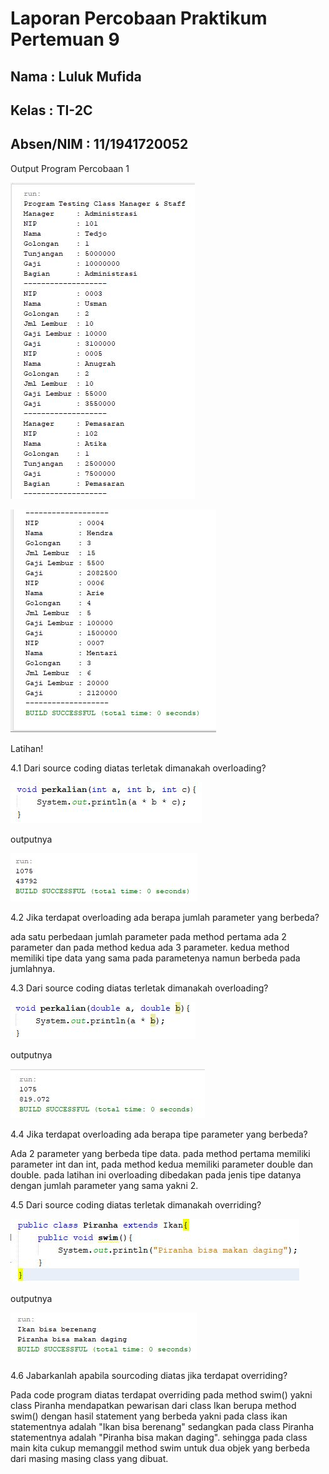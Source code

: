 # Laporan Percobaan Praktikum Pertemuan 9

## Nama : Luluk Mufida

## Kelas : TI-2C

## Absen/NIM : 11/1941720052

Output Program Percobaan 1

![output](https://github.com/LulukMufida015/PBO-1941720052/blob/master/pertemuan9/img/P1a.JPG)

![output](https://github.com/LulukMufida015/PBO-1941720052/blob/master/pertemuan9/img/P1b.JPG)

Latihan!

4.1 Dari source coding diatas terletak dimanakah overloading?

![output](https://github.com/LulukMufida015/PBO-1941720052/blob/master/pertemuan9/img/jwbL4.1.JPG)

outputnya


![output](https://github.com/LulukMufida015/PBO-1941720052/blob/master/pertemuan9/img/outL4.1.JPG)

4.2 Jika terdapat overloading ada berapa jumlah parameter yang berbeda?

ada satu perbedaan jumlah parameter pada method pertama ada 2 parameter dan pada method kedua ada 3 parameter. kedua method memiliki tipe data yang sama pada parametenya namun berbeda pada jumlahnya.

4.3 Dari source coding diatas terletak dimanakah overloading?

![output](https://github.com/LulukMufida015/PBO-1941720052/blob/master/pertemuan9/img/jwbL4.3.JPG)

outputnya

![output](https://github.com/LulukMufida015/PBO-1941720052/blob/master/pertemuan9/img/outL4.3.JPG)

4.4 Jika terdapat overloading ada berapa tipe parameter yang berbeda?

Ada 2 parameter yang berbeda tipe data. pada method pertama memiliki parameter int dan int, pada method kedua memiliki parameter double dan double. pada latihan ini overloading dibedakan pada jenis tipe datanya dengan jumlah parameter yang sama yakni 2.

4.5 Dari source coding diatas terletak dimanakah overriding?

![output](https://github.com/LulukMufida015/PBO-1941720052/blob/master/pertemuan9/img/jwbL4.5.JPG)

outputnya

![output](https://github.com/LulukMufida015/PBO-1941720052/blob/master/pertemuan9/img/outL4.5.JPG)

4.6 Jabarkanlah apabila sourcoding diatas jika terdapat overriding?

Pada code program diatas terdapat overriding pada method swim() yakni class Piranha mendapatkan pewarisan dari class Ikan berupa method swim() dengan hasil statement yang berbeda yakni pada class ikan statementnya adalah "Ikan bisa berenang" sedangkan pada class Piranha statementnya adalah "Piranha bisa makan daging". sehingga pada class main kita cukup memanggil method swim untuk dua objek yang berbeda dari masing masing class yang dibuat.